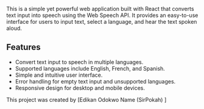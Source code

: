 This is a simple yet powerful web application built with React that converts text input into speech using the Web Speech API. It provides an easy-to-use interface for users to input text, select a language, and hear the text spoken aloud. 

## Features

- Convert text input to speech in multiple languages.
- Supported languages include English, French, and Spanish.
- Simple and intuitive user interface.
- Error handling for empty text input and unsupported languages.
- Responsive design for desktop and mobile devices.

This project was created by [Edikan Odokwo Name (SirPokah) ]
